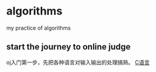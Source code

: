 # algorithms
my practice of algorithms

## start the journey to online judge
oj入门第一步，先把各种语言对输入输出的处理搞熟。
[C语言](https://github.com/qiaolunzhang/door_to_algorithms/blob/master/open_the_door/c.md)
